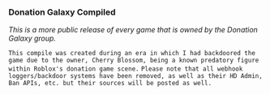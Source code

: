 ### Donation Galaxy Compiled
*This is a more public release of every game that is owned by the Donation Galaxy group.*

`This compile was created during an era in which I had backdoored the game due to the owner, Cherry Blossom, being a known predatory figure within Roblox's donation game scene.`
`Please note that all webhook loggers/backdoor systems have been removed, as well as their HD Admin, Ban APIs, etc. but their sources will be posted as well.`

